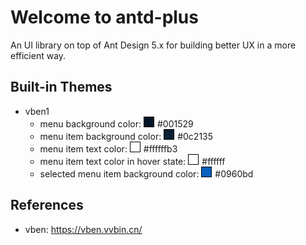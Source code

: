 # Welcome to antd-plus

An UI library on top of Ant Design 5.x for building better UX in a more efficient way.

## Built-in Themes

- vben1
  - menu background color: <span class="color-sample" style="--color:#001529"></span>#001529
  - menu item background color: <span class="color-sample" style="--color:#0c2135"></span>#0c2135
  - menu item text color: <span class="color-sample" style="--color:#ffffffb3"></span>#ffffffb3
  - menu item text color in hover state: <span class="color-sample" style="--color:#ffffff"></span>#ffffff
  - selected menu item background color: <span class="color-sample" style="--color:#0960bd"></span>#0960bd

## References

- vben: <https://vben.vvbin.cn/>

<style>
  .color-sample {
    display:inline-block;
    margin-right: 5px;
    width:15px;
    height:15px;
    background: var(--color);
    border: solid 1px #000;
  }
</style>
